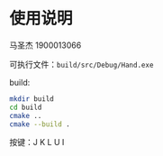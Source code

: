 # 使用说明

马圣杰 1900013066

可执行文件：``build/src/Debug/Hand.exe``

build:
```bash
mkdir build
cd build
cmake ..
cmake --build .
```

按键：J K L U I
